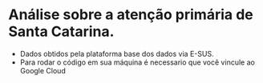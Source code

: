 # Análise sobre a atenção primária de Santa Catarina.
* Dados obtidos pela plataforma base dos dados via E-SUS.
* Para rodar o código em sua máquina é necessario que você vincule ao Google Cloud
